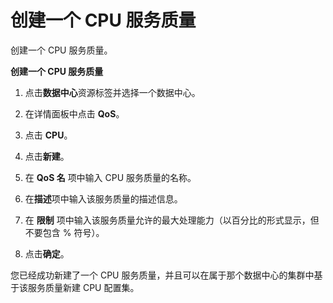 # 创建一个 CPU 服务质量

创建一个 CPU 服务质量。

**创建一个 CPU 服务质量**

1. 点击**数据中心**资源标签并选择一个数据中心。

2. 在详情面板中点击 **QoS**。 

3. 点击 **CPU**。

4. 点击**新建**。

5. 在 **QoS 名** 项中输入 CPU 服务质量的名称。

6. 在**描述**项中输入该服务质量的描述信息。

7. 在 **限制** 项中输入该服务质量允许的最大处理能力（以百分比的形式显示，但不要包含 % 符号）。

8. 点击**确定**。

您已经成功新建了一个 CPU 服务质量，并且可以在属于那个数据中心的集群中基于该服务质量新建 CPU 配置集。
